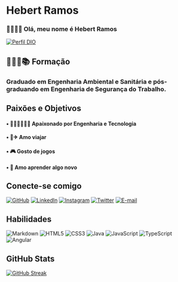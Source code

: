 # Hebert Ramos

### 👦🏾🤙🏾 Olá, meu nome é Hebert Ramos
[![Perfil DIO](https://img.shields.io/badge/-Meu%20Perfil%20na%20DIO-black?style=for-the-badge)](https://www.dio.me/users/hvinicius87)


## 👨🏾‍🎓📚 Formação
### Graduado em Engenharia Ambiental e Sanitária e pós-graduando em Engenharia de Segurança do Trabalho.


## Paixões e Objetivos
#### • 👷🏾‍♂️👨🏾‍💻 Apaixonado por Engenharia e Tecnologia
#### • 🧳✈ Amo viajar
#### • 🎮 Gosto de jogos
#### • 🔎 Amo aprender algo novo

## Conecte-se comigo
[![GitHub](https://img.shields.io/badge/GitHub-000?style=for-the-badge&logo=github&logoColor=30A3DC)](https://github.com/hviniciuscr)
[![LinkedIn](https://img.shields.io/badge/LinkedIn-000?style=for-the-badge&logo=linkedin&logoColor=0E76A8)](https://www.linkedin.com/in/hebert-vinicius/)
[![Instagram](https://img.shields.io/badge/Instagram-000?style=for-the-badge&logo=instagram&logoColor=30a3dc)](https://www.instagram.com/hviniciuscr/)
[![Twitter](https://img.shields.io/badge/Twitter-000?style=for-the-badge&logo=twitter)](https://twitter.com/hviniciuscr)
[![E-mail](https://img.shields.io/badge/Gmail-30a3dc?style=for-the-badge&logo=gmail&logoColor=FFF)](hvinicius87@gmail.com)


## Habilidades
![Markdown](https://img.shields.io/badge/Markdown-000?style=for-the-badge&logo=markdown)
![HTML5](https://img.shields.io/badge/HTML5-000?style=for-the-badge&logo=html5)
![CSS3](https://img.shields.io/badge/CSS3-000?style=for-the-badge&logo=css3&logoColor=264CE4)
![Java](https://img.shields.io/badge/Java-000?style=for-the-badge&logo=java)
![JavaScript](https://img.shields.io/badge/JavaScript-000?style=for-the-badge&logo=javascript)
![TypeScript](https://img.shields.io/badge/TypeScript-000?style=for-the-badge&logo=typescript)
![Angular](https://img.shields.io/badge/Angular-000?style=for-the-badge&logo=angular&logoColor=C3002F)

## GitHub Stats
[![GitHub Streak](https://streak-stats.demolab.com/?user=hviniciuscr)](https://git.io/streak-stats)

